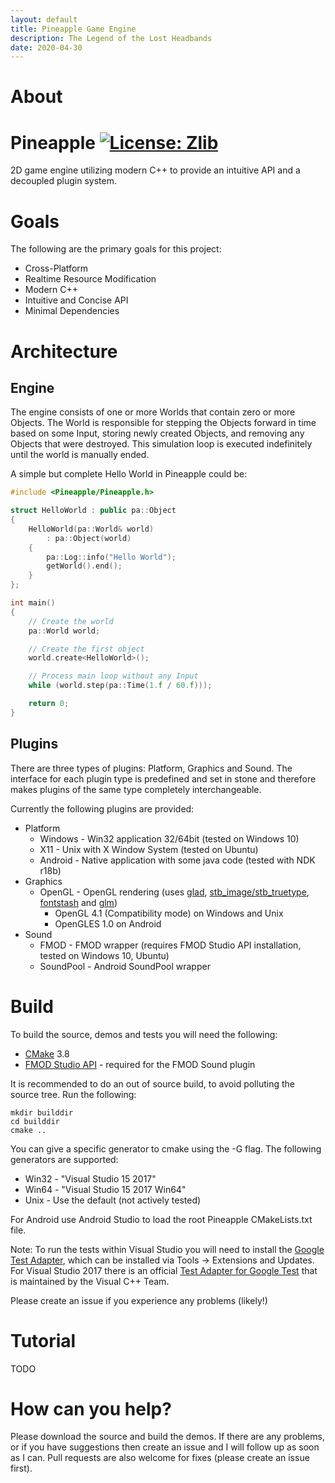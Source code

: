 ```yaml
---
layout: default
title: Pineapple Game Engine
description: The Legend of the Lost Headbands
date: 2020-04-30
---
```

# About

# Pineapple [![License: Zlib](https://img.shields.io/badge/License-Zlib-brightgreen.svg)](https://opensource.org/licenses/Zlib)

2D game engine utilizing modern C++ to provide an intuitive API and a decoupled plugin system.

# Goals
The following are the primary goals for this project:
* Cross-Platform
* Realtime Resource Modification
* Modern C++
* Intuitive and Concise API
* Minimal Dependencies

# Architecture
## Engine
The engine consists of one or more Worlds that contain zero or more Objects. The World is responsible for stepping the Objects forward in time based on some Input, storing newly created Objects, and removing any Objects that were destroyed. This simulation loop is executed indefinitely until the world is manually ended.

A simple but complete Hello World in Pineapple could be:

```c++
#include <Pineapple/Pineapple.h>

struct HelloWorld : public pa::Object
{
	HelloWorld(pa::World& world)
		: pa::Object(world)
	{
		pa::Log::info("Hello World");
		getWorld().end();
	}
};

int main()
{
	// Create the world
	pa::World world;

	// Create the first object
	world.create<HelloWorld>();

	// Process main loop without any Input
	while (world.step(pa::Time(1.f / 60.f)));

	return 0;
}
```

## Plugins
There are three types of plugins: Platform, Graphics and Sound. The interface for each plugin type is predefined and set in stone and therefore makes plugins of the same type completely interchangeable.

Currently the following plugins are provided:
* Platform
  * Windows - Win32 application 32/64bit (tested on Windows 10)
  * X11 - Unix with X Window System (tested on Ubuntu)
  * Android - Native application with some java code (tested with NDK r18b)
* Graphics
  * OpenGL - OpenGL rendering (uses [glad](https://github.com/Dav1dde/glad), [stb_image/stb_truetype](https://github.com/nothings/stb), [fontstash](https://github.com/memononen/fontstash) and [glm](https://github.com/g-truc/glm))
    * OpenGL 4.1 (Compatibility mode) on Windows and Unix
    * OpenGLES 1.0 on Android
* Sound
  * FMOD - FMOD wrapper (requires FMOD Studio API installation, tested on Windows 10, Ubuntu)
  * SoundPool - Android SoundPool wrapper

# Build
To build the source, demos and tests you will need the following:
* [CMake](https://cmake.org/) 3.8
* [FMOD Studio API](http://www.fmod.org/download) - required for the FMOD Sound plugin

It is recommended to do an out of source build, to avoid polluting the source tree. Run the following:
```
mkdir builddir
cd builddir
cmake ..
```
You can give a specific generator to cmake using the -G flag. The following generators are supported:
* Win32 - "Visual Studio 15 2017"
* Win64 - "Visual Studio 15 2017 Win64"
* Unix - Use the default (not actively tested)

For Android use Android Studio to load the root Pineapple CMakeLists.txt file.

Note: To run the tests within Visual Studio you will need to install the [Google Test Adapter](https://github.com/csoltenborn/GoogleTestAdapter), which can be installed via Tools -> Extensions and Updates. For Visual Studio 2017 there is an official [Test Adapter for Google Test](https://marketplace.visualstudio.com/items?itemName=VisualCPPTeam.TestAdapterforGoogleTest) that is maintained by the Visual C++ Team.

Please create an issue if you experience any problems (likely!)

# Tutorial
TODO

# How can you help?
Please download the source and build the demos. If there are any problems, or if you have suggestions then create an issue and I will follow up as soon as I can. Pull requests are also welcome for fixes (please create an issue first).
